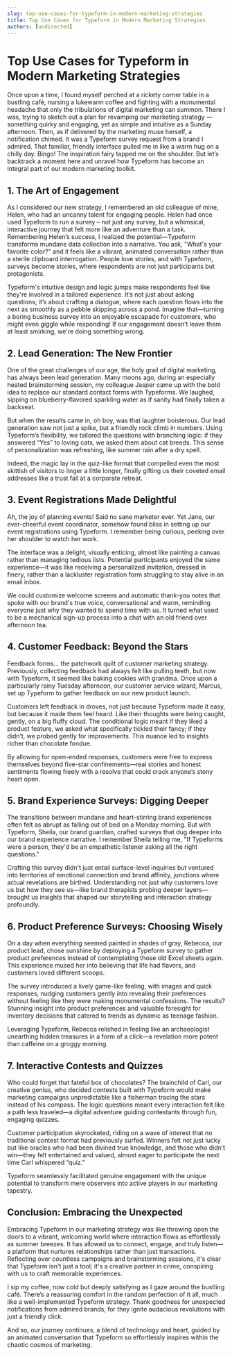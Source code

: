 ```yaml
---
slug: top-use-cases-for-typeform-in-modern-marketing-strategies
title: Top Use Cases for Typeform in Modern Marketing Strategies
authors: [undirected]
---
```



# Top Use Cases for Typeform in Modern Marketing Strategies

Once upon a time, I found myself perched at a rickety corner table in a bustling café, nursing a lukewarm coffee and fighting with a monumental headache that only the tribulations of digital marketing can summon. There I was, trying to sketch out a plan for revamping our marketing strategy — something quirky and engaging, yet as simple and intuitive as a Sunday afternoon. Then, as if delivered by the marketing muse herself, a notification chimed. It was a Typeform survey request from a brand I admired. That familiar, friendly interface pulled me in like a warm hug on a chilly day. Bingo! The inspiration fairy tapped me on the shoulder. But let’s backtrack a moment here and unravel how Typeform has become an integral part of our modern marketing toolkit.

## 1. The Art of Engagement

As I considered our new strategy, I remembered an old colleague of mine, Helen, who had an uncanny talent for engaging people. Helen had once used Typeform to run a survey – not just any survey, but a whimsical, interactive journey that felt more like an adventure than a task. Remembering Helen’s success, I realized the potential—Typeform transforms mundane data collection into a narrative. You ask, "What's your favorite color?" and it feels like a vibrant, animated conversation rather than a sterile clipboard interrogation. People love stories, and with Typeform, surveys become stories, where respondents are not just participants but protagonists.

Typeform's intuitive design and logic jumps make respondents feel like they're involved in a tailored experience. It’s not just about asking questions; it’s about crafting a dialogue, where each question flows into the next as smoothly as a pebble skipping across a pond. Imagine that—turning a boring business survey into an enjoyable escapade for customers, who might even giggle while responding! If our engagement doesn’t leave them at least smirking, we're doing something wrong.

## 2. Lead Generation: The New Frontier

One of the great challenges of our age, the holy grail of digital marketing, has always been lead generation. Many moons ago, during an especially heated brainstorming session, my colleague Jasper came up with the bold idea to replace our standard contact forms with Typeforms. We laughed, sipping on blueberry-flavored sparkling water as if sanity had finally taken a backseat.

But when the results came in, oh boy, was that laughter boisterous. Our lead generation saw not just a spike, but a friendly rock climb in numbers. Using Typeform’s flexibility, we tailored the questions with branching logic: if they answered “Yes” to loving cats, we asked them about cat breeds. This sense of personalization was refreshing, like summer rain after a dry spell.

Indeed, the magic lay in the quiz-like format that compelled even the most skittish of visitors to linger a little longer, finally gifting us their coveted email addresses like a trust fall at a corporate retreat.

## 3. Event Registrations Made Delightful

Ah, the joy of planning events! Said no sane marketer ever. Yet Jane, our ever-cheerful event coordinator, somehow found bliss in setting up our event registrations using Typeform. I remember being curious, peeking over her shoulder to watch her work.

The interface was a delight, visually enticing, almost like painting a canvas rather than managing tedious lists. Potential participants enjoyed the same experience—it was like receiving a personalized invitation, dressed in finery, rather than a lackluster registration form struggling to stay alive in an email inbox.

We could customize welcome screens and automatic thank-you notes that spoke with our brand's true voice, conversational and warm, reminding everyone just why they wanted to spend time with us. It turned what used to be a mechanical sign-up process into a chat with an old friend over afternoon tea.

## 4. Customer Feedback: Beyond the Stars

Feedback forms… the patchwork quilt of customer marketing strategy. Previously, collecting feedback had always felt like pulling teeth, but now with Typeform, it seemed like baking cookies with grandma. Once upon a particularly rainy Tuesday afternoon, our customer service wizard, Marcus, set up Typeform to gather feedback on our new product launch.

Customers left feedback in droves, not just because Typeform made it easy, but because it made them feel heard. Like their thoughts were being caught, gently, on a big fluffy cloud. The conditional logic meant if they liked a product feature, we asked what specifically tickled their fancy; if they didn’t, we probed gently for improvements. This nuance led to insights richer than chocolate fondue.

By allowing for open-ended responses, customers were free to express themselves beyond five-star confinements—real stories and honest sentiments flowing freely with a resolve that could crack anyone’s stony heart open.

## 5. Brand Experience Surveys: Digging Deeper

The transitions between mundane and heart-stirring brand experiences often felt as abrupt as falling out of bed on a Monday morning. But with Typeform, Sheila, our brand guardian, crafted surveys that dug deeper into our brand experience narrative. I remember Sheila telling me, "If Typeforms were a person, they'd be an empathetic listener asking all the right questions."

Crafting this survey didn't just entail surface-level inquiries but ventured into territories of emotional connection and brand affinity, junctions where actual revelations are birthed. Understanding not just why customers love us but how they see us—like brand therapists probing deeper layers—brought us insights that shaped our storytelling and interaction strategy profoundly.

## 6. Product Preference Surveys: Choosing Wisely

On a day when everything seemed painted in shades of gray, Rebecca, our product lead, chose sunshine by deploying a Typeform survey to gather product preferences instead of contemplating those old Excel sheets again. This experience mused her into believing that life had flavors, and customers loved different scoops.

The survey introduced a lively game-like feeling, with images and quick responses, nudging customers gently into revealing their preferences without feeling like they were making monumental confessions. The results? Stunning insight into product preferences and valuable foresight for inventory decisions that catered to trends as dynamic as teenage fashion.

Leveraging Typeform, Rebecca relished in feeling like an archaeologist unearthing hidden treasures in a form of a click—a revelation more potent than caffeine on a groggy morning.

## 7. Interactive Contests and Quizzes

Who could forget that fateful box of chocolates? The brainchild of Carl, our creative genius, who decided contests built with Typeform would make marketing campaigns unpredictable like a fisherman tracing the stars instead of his compass. The logic questions meant every interaction felt like a path less traveled—a digital adventure guiding contestants through fun, engaging quizzes.

Customer participation skyrocketed, riding on a wave of interest that no traditional contest format had previously surfed. Winners felt not just lucky but like oracles who had been divined true knowledge, and those who didn’t win—they felt entertained and valued, almost eager to participate the next time Carl whispered “quiz.”

Typeform seamlessly facilitated genuine engagement with the unique potential to transform mere observers into active players in our marketing tapestry.

## Conclusion: Embracing the Unexpected

Embracing Typeform in our marketing strategy was like throwing open the doors to a vibrant, welcoming world where interaction flows as effortlessly as summer breezes. It has allowed us to connect, engage, and truly listen—a platform that nurtures relationships rather than just transactions. Reflecting over countless campaigns and brainstorming sessions, it's clear that Typeform isn't just a tool; it's a creative partner in crime, conspiring with us to craft memorable experiences.

I sip my coffee, now cold but deeply satisfying as I gaze around the bustling café. There’s a reassuring comfort in the random perfection of it all, much like a well-implemented Typeform strategy. Thank goodness for unexpected notifications from admired brands, for they ignite audacious revolutions with just a friendly click.

And so, our journey continues, a blend of technology and heart, guided by an animated conversation that Typeform so effortlessly inspires within the chaotic cosmos of marketing.